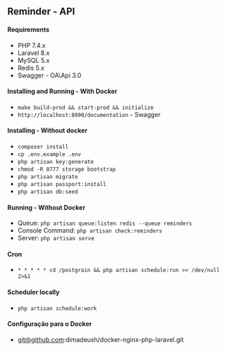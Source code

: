 ## Reminder - API
#### Requirements

- PHP 7.4.x
- Laravel 8.x
- MySQL 5.x
- Redis 5.x
- Swagger - OA\Api 3.0

#### Installing and Running - With Docker

- `make build-prod && start-prod && initialize`
- `http://localhost:8090/documentation` - Swagger

#### Installing - Without docker

- `composer install`
- `cp .env.example .env`
- `php artisan key:generate`
- `chmod -R 0777 storage bootstrap`
- `php artisan migrate`
- `php artisan passport:install`
- `php artisan db:seed`

#### Running - Without Docker

- Queue: `php artisan queue:listen redis --queue reminders`
- Console Command: `php artisan check:reminders`
- Server: `php artisan serve`

#### Cron

- `* * * * * cd /postgrain && php artisan schedule:run >> /dev/null 2>&1`

#### Scheduler locally

- `php artisan schedule:work`

#### Configuração para o Docker
- git@github.com:dimadeush/docker-nginx-php-laravel.git
